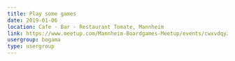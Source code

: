```yaml
---
title: Play some games
date: 2019-01-06
location: Cafe - Bar - Restaurant Tomate, Mannheim
link: https://www.meetup.com/Mannheim-Boardgames-Meetup/events/cwxvdqyzcbjb/
usergroup: bogama
type: usergroup
---
```

